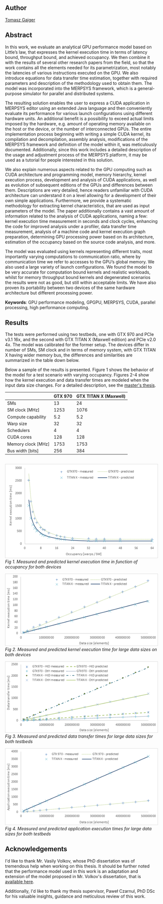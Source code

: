 ## Author
[Tomasz Gajger](https://github.com/tomix86)
## Abstract
In this work, we evaluate an analytical GPU performance model based on Little’s law, that expresses the kernel execution time in terms of latency bound, throughput bound, and achieved occupancy. We then combine it with the results of several other research papers from the field, so that the work contains all the elements needed for its parametrization, most notably the latencies of various instructions executed on the GPU. We also introduce equations for data transfer time estimation, together with required parameters and description of the methodology used to obtain them. The model was incorporated into the MERPSYS framework, which is a general-purpose simulator for parallel and distributed systems.

The resulting solution enables the user to express a CUDA application in MERPSYS editor using an extended Java language and then conveniently evaluate its performance for various launch configurations using different hardware units. An additional benefit is a possibility to exceed actual limits imposed by the hardware, e.g. amount of operating memory available on the host or the device, or the number of interconnected GPUs. The entire implementation process beginning with writing a simple CUDA kernel, its compilation and decompilation, assembly analysis, modifications of the MERPSYS framework and definition of the model within it, was meticulously documented. Additionally, since this work includes a detailed description of the usage and adjustment process of the MERPSYS platform, it may be used as a tutorial for people interested in this solution.

We also explain numerous aspects related to the GPU computing such as CUDA architecture and programming model, memory hierarchy, kernel execution process, development and analysis of CUDA applications, as well as evolution of subsequent editions of the GPUs and differences between them. Descriptions are very detailed, hence readers unfamiliar with CUDA architecture can understand it on a level allowing for a development of their own simple applications. Furthermore, we provide a systematic methodology for extracting kernel characteristics, that are used as input parameters of the model. The paper additionally contains a vast amount of information related to the analysis of CUDA applications, naming a few: kernel execution time measurement in seconds and clock cycles, enhancing the code for improved analysis under a profiler, data transfer time measurement, analysis of a machine code and kernel execution graph preparation, determining GPU processing 
power based on its architecture, estimation of the occupancy based on the source code analysis, and more.

The model was evaluated using kernels representing different traits, most importantly varying computations to communication ratio, where by communication time we refer to accesses to the GPU’s global memory. We also used a large variety of launch configurations. We found the model to be very accurate for computation bound kernels and realistic workloads, whilst for memory throughput bound kernels and degenerated scenarios the results were not as good, but still within acceptable limits. We have also proven its portability between two devices of the same hardware architecture but different processing power.

**Keywords**: GPU performance modeling, GPGPU, MERPSYS, CUDA, parallel processing, high performance computing.

## Results
The tests were performed using two testbeds, one with GTX 970 and PCIe v3.1 16x, and the second with GTX TITAN X (Maxwell edition) and PCIe v2.0 4x. The model was calibrated for the former setup. The devices differ in number of SMs, SM clock and in terms of memory system, with GTX TITAN X having wider memory bus, the differences and similarities are summarized in the table down below.

Below a sample of the results is presented. Figure 1 shows the behavior of the model for a test scenario with varying occupancy. Figures 2-4 show how the kernel execution and data transfer times are modeled when the input data size changes. For a detailed description, see the [master's thesis](Modeling-parallel-processing-with-GPU-and-verification-using-the-MERPSYS-platform.pdf).

|                                                         |    GTX 970        |    GTX   TITAN X (Maxwell)    |
|---------------------------------------------------------|-------------------|-------------------------------|
|    SMs                                                  |    13             |    24                         |
|    SM   clock [MHz]                                     |    1253           |    1076                       |
|    Compute   capability                                 |    5.2            |    5.2                        |
|    Warp   size                                          |    32             |    32                         |
|    Schedulers                                           |    4              |    4                          |
|    CUDA   cores                                         |    128            |    128                        |
|    Memory   clock [MHz]                                 |    1753           |    1753                       |
|    Bus   width [bits]                                   |    256            |    384                        |

\
![Results for varying occupancy](results/Results_VaryingOccupancy.png)
\
_Fig 1. Measured and predicted kernel execution time in function of occupancy for both devices_

![Results for varying occupancy](results/Results_KernelExecutionVaryingDataSize.png)
\
_Fig 2. Measured and predicted kernel execution time for large data sizes on both devices_

![Results for varying occupancy](results/Results_DataTransferVaryingDataSize.png)
\
_Fig 3. Measured and predicted data transfer times for large data sizes for both testbeds_

![Results for varying occupancy](results/Results_ApplicationExecutionVaryingDataSize.png)
\
_Fig 4. Measured and predicted application execution times for large data sizes for both testbeds_

## Acknowledgements
I'd like to thank Mr. Vasily Volkov, whose PhD dissertation was of tremendous help when working on this thesis. It should be further noted that the performance model used in this work is an adaptation and extension of the model proposed in Mr. Volkov's dissertation, that is [available here](https://www2.eecs.berkeley.edu/Pubs/TechRpts/2016/EECS-2016-143.html).

Additionally, I'd like to thank my thesis supervisor, Paweł Czarnul, PhD DSc for his valuable insights, guidance and meticulous review of this work.
